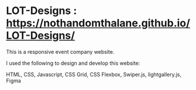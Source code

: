 # LOT-Designs : https://nothandomthalane.github.io/LOT-Designs/

This is a responsive event company website.

I used the following to design and develop this website:

HTML, CSS, Javascript, CSS Grid, CSS Flexbox, Swiper.js, lightgallery.js, Figma
